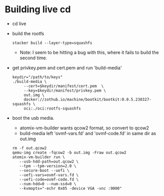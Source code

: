 # Building live cd

 * cd live
 * build the rootfs
 
    ```
    stacker build --layer-type=squashfs
    ```

   * Note: I  seem to be hitting a bug with this, where it fails to build the second time.

 * get privkey.pem and cert.pem and run 'build-media'

   ```
   keydir="/path/to/keys"
   ./build-media \
        --cert=$keydir/manifest/cert.pem  \
        --key=$keydir/manifest/privkey.pem \
        out.img \
        docker://zothub.io/machine/bootkit/bootkit:0.0.5.230327-squashfs \
        oci:./oci:rootfs-squashfs
    ```

 * boot the usb media. 
 
   * atomix-vm-builder wants qcow2 format, so convert to qcow2
   * build-media left 'ovmf-vars.fd' and 'ovmf-code.fd' in same dir as out.img

    ```
    rm -f out.qcow2 
    qemu-img create -fqcow2 -b out.img -Fraw out.qcow2 
    atomix-vm-builder run \
       --usb-hdd-path=out.qcow2 \
       --tpm --tpm-version=2.0 \
       --secure-boot --uefi \
       --uefi-vars=ovmf-vars.fd \
       --uefi-code=ovmf-code.fd \
       --num-hdd=0 --num-ssd=0 \
       --kvmopts="-echr 0x05 -device VGA -vnc :9000"
